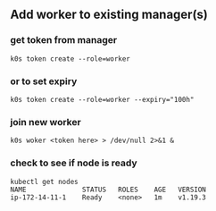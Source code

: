 ## Add worker to existing manager(s)

### get token from manager 
```
k0s token create --role=worker
```
### or to set expiry
```
k0s token create --role=worker --expiry="100h" 
```

### join new worker
```
k0s woker <token here> > /dev/null 2>&1 &
```
### check to see if node is ready
```
kubectl get nodes
NAME              STATUS   ROLES    AGE   VERSION
ip-172-14-11-1    Ready    <none>   1m    v1.19.3
```
